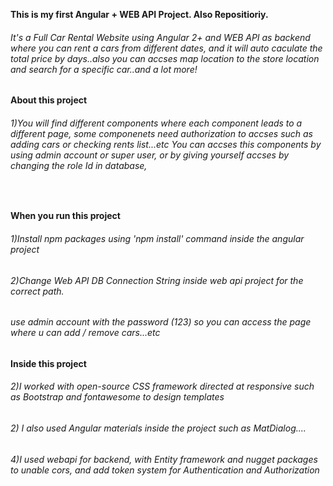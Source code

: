<strong> This is my first Angular + WEB API Project. Also Repositioriy. </strong>  <br>                  
<h6>It's a Full Car Rental Website using Angular 2+ and WEB API as backend where you can rent a cars from different dates, and it will auto caculate the total price by days..also you can accses map location to the store location and search for a specific car..and a lot more! </h6>  


<strong> About this project</strong>
<h6>1)You will find different components where each component leads to a different page, some componenets need authorization to accses such as adding cars or checking rents list...etc You can accses this components by using admin account or super user, or by giving yourself accses by changing the role Id in database,</h6> <br>


<strong> When you run this project </strong>
<h6>1)Install npm packages using 'npm install' command inside the angular project</h6>                
<h6>2)Change Web API DB Connection String inside web api project for the correct path. </h6> 
<h6>use admin account with the password (123) so you can access the page where u can add / remove cars...etc</h6>

<strong>Inside this project</strong><br>
<h6>2)I worked with open-source CSS framework directed at responsive such as Bootstrap and fontawesome to design templates</h6>
<h6>2) I also used Angular materials inside the project such as MatDialog....</h6>
<h6>4)I used webapi for backend, with Entity framework and nugget packages to unable cors, and add token system for Authentication and Authorization

 




